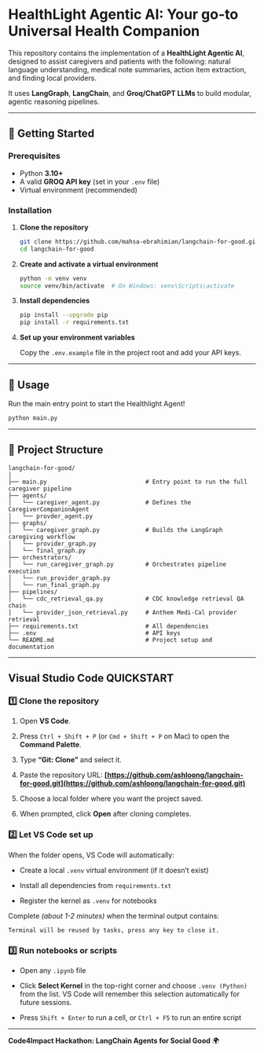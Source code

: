 # HealthLight Agentic AI: Your go-to Universal Health Companion

This repository contains the implementation of a **HealthLight Agentic AI**, designed to assist caregivers and patients with the following: natural language understanding, medical note summaries, action item extraction, and finding local providers.

It uses **LangGraph**, **LangChain**, and **Groq/ChatGPT LLMs** to build modular, agentic reasoning pipelines.

---

## 🚀 Getting Started

### Prerequisites

* Python **3.10+**
* A valid **GROQ API key** (set in your `.env` file)
* Virtual environment (recommended)

### Installation

1. **Clone the repository**

   ```bash
   git clone https://github.com/mahsa-ebrahimian/langchain-for-good.git
   cd langchain-for-good
   ```

2. **Create and activate a virtual environment**

   ```bash
   python -m venv venv
   source venv/bin/activate  # On Windows: venv\Scripts\activate
   ```

3. **Install dependencies**

   ```bash
   pip install --upgrade pip
   pip install -r requirements.txt
   ```

4. **Set up your environment variables**

   Copy the `.env.example` file in the project root and add your API keys.

---

## 🧠 Usage

Run the main entry point to start the Healthlight Agent!

```bash
python main.py
```

---

## 📂 Project Structure

```
langchain-for-good/
│
├── main.py                            # Entry point to run the full caregiver pipeline
├── agents/
│   └── caregiver_agent.py             # Defines the CaregiverCompanionAgent
│   └── provder_agent.py
├── graphs/
│   └── caregiver_graph.py             # Builds the LangGraph caregiving workflow
│   └── provider_graph.py
│   └── final_graph.py
├── orchestrators/
│   └── run_caregiver_graph.py         # Orchestrates pipeline execution
│   └── run_provider_graph.py
│   └── run_final_graph.py
├── pipelines/
│   └── cdc_retrieval_qa.py            # CDC knowledge retrieval QA chain
│   └── provider_json_retrieval.py     # Anthem Medi-Cal provider retrieval
├── requirements.txt                   # All dependencies
├── .env                               # API keys
└── README.md                          # Project setup and documentation
```

---

## Visual Studio Code QUICKSTART

### 1️⃣ Clone the repository

1. Open **VS Code**.

2. Press `Ctrl + Shift + P` (or `Cmd + Shift + P` on Mac) to open the **Command Palette**.

3. Type **“Git: Clone”** and select it.

4. Paste the repository URL: **[https://github.com/ashloong/langchain-for-good.git](https://github.com/ashloong/langchain-for-good.git)**

5. Choose a local folder where you want the project saved.

6. When prompted, click **Open** after cloning completes.

### 2️⃣ Let VS Code set up

When the folder opens, VS Code will automatically:

- Create a local `.venv` virtual environment (if it doesn’t exist)

- Install all dependencies from `requirements.txt`

- Register the kernel as `.venv` for notebooks

Complete *(about 1-2 minutes)* when the terminal output contains:

    Terminal will be reused by tasks, press any key to close it.

### 3️⃣ Run notebooks or scripts

- Open any `.ipynb` file

- Click **Select Kernel** in the top-right corner and choose `.venv (Python)` from the list. VS Code will remember this selection automatically for future sessions.

- Press `Shift + Enter` to run a cell, or `Ctrl + F5` to run an entire script

---

**Code4Impact Hackathon: LangChain Agents for Social Good** 🌍